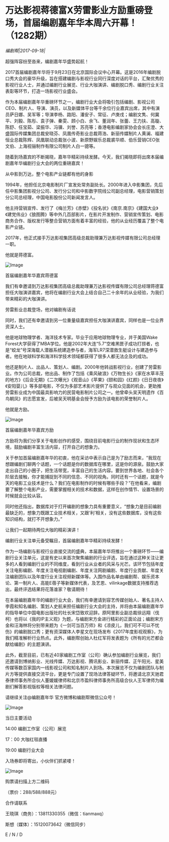 # 万达影视蒋德富X劳雷影业方励重磅登场，首届编剧嘉年华本周六开幕！（1282期）

*编剧帮|2017-09-18|*

超强阵容纷至沓来，编剧嘉年华盛势起航！

2017首届编剧嘉年华将于9月23日在北京国际会议中心开幕。这是2016年编剧脱口秀大会的豪华升级，旨在搭建编剧与影视行业同行深度对话的平台，汇聚优秀的影视行业人士，并通过编剧行业展览、行业大咖演讲、编剧脱口秀、编剧行业关注表彰等环节，打造一场影视行业盛会。

作为本届编剧嘉年华重磅环节之一，编剧行业大会将吸引包括编剧、影视公司CEO、制片人、导演、演员，以及新媒体平台等千余位行业嘉宾出席，其中有演员萨日娜、吴军等；导演李杨、路阳、潘安子、常征、卢庚戌；编剧文隽、何冀平、刘毅、陈彤、袁子弹、秦雯、顾小白、余飞、董润年、张蕾、王力扶、高璇、陈舒、任宝茹、梁振华、冯骥、刘誉、苏亮等；香港电影编剧家协会会长庄澄、大盛国际传媒集团总裁安晓芬、凤凰传奇影业总裁蒋浩、新丽传媒制片人黄澜、福建恒业总裁陈辉、凤凰联动总裁张小波、新原野娱乐总裁裘华顺、伯乐营销CEO张文伯、上海视骊制作有限公司制片人白一骢等。

随着到场嘉宾的不断揭晓，嘉年华精彩持续发酵。今天，我们揭晓即将出席本届编剧嘉年华编剧行业大会的两位重磅嘉宾！

从中影到万达，整个电影产业链都有他的身影

1994年，他担任北京电影制片厂宣发处常务副处长。2000年进入中影集团，先后任中影集团影视分公司、发行分公司和中影数字院线公司副总经理，电影营销策划分公司总经理，中国电影股份公司新闻发言人。

他主持营销宣传、发行了《梅兰芳》《赤壁》《投名状》《南京.南京》《建国大业》《建党伟业》《狼图腾》等中外几百部影片，在影片开发制作、营销宣传策划、电影商务合作、版权发行等整合营销方面有着丰富的经验，他的从业经历覆盖了整个电影产业链。

2017年，他正式接手万达影视集团高级总裁助理兼万达影视传媒有限公司总经理一职。

他就是蒋德富。

![Image](http://p3.pstatp.com/large/3b03000252670d0577ab)

首届编剧嘉年华嘉宾蒋德富

我们有幸邀请到万达影视集团高级总裁助理兼万达影视传媒有限公司总经理蒋德富担任大咖演讲嘉宾，他将在编剧行业大会上结合自己二十余年的从业经验，为我们带来精彩的大咖演讲。

劳雷影业总裁登场，他对编剧有话说

同时，我们还有幸邀请到另一位重量级嘉宾担任大咖演讲嘉宾，同样也是一位业界资深人士。

他是地球物理学者、海洋技术专家。毕业于应用地球物理专业，并于美国Wake Forest大学获得了MBA学位。他是2002年大连“5.7”空难黑匣子成功打捞者，也是“蛟龙”号深海载人潜器系统建造参与者，海军LR7深潜救生艇设计与建造参与者。他在地球科学和海洋科学技术领域都获得了很多人都无法企及的成功。

他还是制片人、出品人、策划人、编剧。2000年他转战影视行业，创建了劳雷影业。作为公司总裁，他出品、制作了包括《乘风破浪》《万物生长》《家在水草丰茂的地方》《后会无期》《二次曝光》《观音山》《苹果》《颐和园》《红颜》《日日夜夜》《安阳婴儿》等多部电影，不仅为多部艺术影片提供了与观众见面的机会，更助推劳雷影业成为中国最具影响力的民营电影制片公司之一。他曾牵头吴天明遗作《百鸟朝凤》的志愿宣发，后被吴天明基金会授予方励为该电影的荣誉制片人。

他就是方励。

![Image](http://p3.pstatp.com/large/3b03000252695ab487a1)

首届编剧嘉年华嘉宾方励

方励将为我们分享关于电影创作的感受，围绕目前电影行业的制作现状和生态环境，鼓励编剧丰富生活内容，打开自己的想象力。

关于参加首届编剧嘉年华的初衷，他在采访中表示自己是为了励志而来，“我现在想跟编剧们聊两个话题，一个话题是你的数据库在哪里，这是你的源泉。鼓励大家走出自己的小圈子，把生活带宽，丰富自己的生活内容。要到世界各地、社会各个阶层去接触，你才能捕捉到不同的信息、不同的视角。同时还有一个话题，就是今天的电影工业技术是什么？我们在电影制作的时候有哪些手段？”在他看来，编剧要了解整个电影产业，需要掌握相关的技术和数据，这样在创作情节、设置场景的时候就会比较从容。

同时他还指出，数据库对于打开编剧的想象力具有重要意义，“想象力是目前编剧最缺乏的，想象力既跟工业技术相关，又跟‘利’相关，没有这些数据库，没有这些知识结构，就打不开想象力。”

让我们一起期待两位大咖的精彩演讲！

编剧行业关注单元备受瞩目，首届编剧嘉年华精彩持续发酵！

作为一场编剧与影视行业直接交流的盛典，本届嘉年华将推出一个重磅环节——编剧行业关注单元，这是有史以来首次聚焦编剧的行业评选，旨在通过这种关注让更多的人看到编剧行业的不同维度，看到行业从业者的风采与光芒。该环节包括年度关注电影编剧、年度关注电视剧编剧、年度关注网剧编剧、年度行业贡献、年度关注编剧团队以及年度行业关注视频新媒体等。入围作品名单由编剧帮、娱乐资本论、第一制片人、高能E蓓子等新媒体代表，及艺恩、vilinkage数据支持推荐选出，最终评选结果将花落谁家？敬请期待！

在本届编剧嘉年华的编剧行业大会，我们有幸邀请到容艺传媒创始人、著名主持人李霞和知名编剧、策划人史航来担任编剧行业大会的主持，并将由本届编剧嘉年华的指导单位中国电影出版社的社长宋岱致欢迎辞。原阿里影业副总裁徐远翔（伐柯）也将以《我的IP主义观》为题，与编剧宋方金进行精彩的正面论战；编剧宋方金和汪海林将分别带来题为《一剑可当百万师》和《凉皮儿，我们可不可以不忧伤》的编剧脱口秀；更有资深媒体人李星文在现场发布《2017年度影视观察》，为我们精准解析行业热点。此外，编剧帮创始人杜红军将发表题为《所有的光芒都会献给编剧》的主题演讲。

此外，截至目前，已有近40家编剧工作室（公司）确认参加编剧行业展览，我们还邀请到博纳影业、光线传媒、万达影视、腾讯影业、新丽传媒、正午阳光、星美传媒等数百家国内一线影视公司和知名制片人到场。本次展览不仅为编剧团队与制片方等提供直接交流平台，更是专门设置了现场法律答疑环节，将邀请北京天驰君泰律师事务所合伙人董媛媛律师和北京市盈科律师事务所高级合伙人王军律师为编剧们解答影视版权等相关法律问题。

请继续关注@编剧嘉年华 官方微博和编剧帮微信公众号！

![Image](http://p3.pstatp.com/large/3b090000845c3c0b3990)

当日主要活动

14:00 编剧工作室（公司）展览

17：00 大咖红毯直播

19:00 编剧行业大会

入场券即将寄出，小伙伴们抓紧喽！

![Image](http://static.ylzbl.com/uploads/ueditor/php/upload/image/20170919/1505789414463343.png)

购票请扫描上方二维码

（票价：288/588/888元）

合作请联系

王晓琪（商务）：13811330355（微信：tianmaxq）

斯想（媒体）：15120073642（微信同步）

E / N / D

